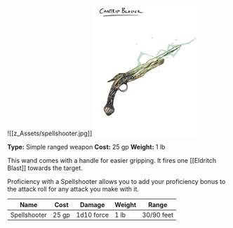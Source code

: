 ![[z_Assets/spellshooter.jpg]]
![](../../z_Assets/spellshooter.jpg)

**Type:** Simple ranged weapon
**Cost:** 25 gp
**Weight:** 1 lb

This wand comes with a handle for easier gripping. It fires one [[Eldritch Blast]] towards the target.

Proficiency with a Spellshooter allows you to add your proficiency bonus to the attack roll for any attack you make with it.

| Name         | Cost  | Damage     | Weight | Range      |
| ------------ | ----- | ---------- | ------ | ---------- |
| Spellshooter | 25 gp | 1d10 force | 1 lb   | 30/90 feet |
